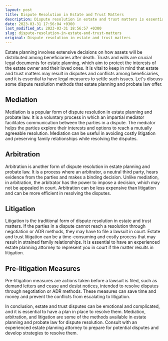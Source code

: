 ```yaml
---
layout: post
title: Dispute Resolution in Estate and Trust Matters
description: Dispute resolution in estate and trust matters is essential to prevent conflict and lawsuits among beneficiaries. Learn about the various legal measures used to settle disputes in estate planning and probate law.
date: 2023-03-31 17:56:04 +0300
last_modified_at: 2023-03-31 18:56:57 +0300
slug: dispute-resolution-in-estate-and-trust-matters
original: Dispute resolution in estate and trust matters
---
```

Estate planning involves extensive decisions on how assets will be distributed among beneficiaries after death. Trusts and wills are crucial legal documents for estate planning, which aim to protect the interests of the estate owner and their loved ones. It is vital to keep in mind that estate and trust matters may result in disputes and conflicts among beneficiaries, and it is essential to have legal measures to settle such issues. Let's discuss some dispute resolution methods that estate planning and probate law offer.

## Mediation

Mediation is a popular form of dispute resolution in estate planning and probate law. It is a voluntary process in which an impartial mediator facilitates communication between the parties in a dispute. The mediator helps the parties explore their interests and options to reach a mutually agreeable resolution. Mediation can be useful in avoiding costly litigation and preserving family relationships while resolving the disputes.

## Arbitration

Arbitration is another form of dispute resolution in estate planning and probate law. It is a process where an arbitrator, a neutral third party, hears evidence from the parties and makes a binding decision. Unlike mediation, in arbitration, the arbitrator has the power to impose a decision, which may not be appealed in court. Arbitration can be less expensive than litigation and can be more efficient in resolving the disputes.

## Litigation

Litigation is the traditional form of dispute resolution in estate and trust matters. If the parties in a dispute cannot reach a resolution through negotiation or ADR methods, they may have to file a lawsuit in court. Estate and trust litigation can be a time-consuming and costly process that may result in strained family relationships. It is essential to have an experienced estate planning attorney to represent you in court if the matter results in litigation.

## Pre-litigation Measures

Pre-litigation measures are actions taken before a lawsuit is filed, such as demand letters and cease and desist notices, intended to resolve disputes through negotiation or ADR methods. These measures can save time and money and prevent the conflicts from escalating to litigation.

In conclusion, estate and trust disputes can be emotional and complicated, and it is essential to have a plan in place to resolve them. Mediation, arbitration, and litigation are some of the methods available in estate planning and probate law for dispute resolution. Consult with an experienced estate planning attorney to prepare for potential disputes and develop strategies to resolve them.